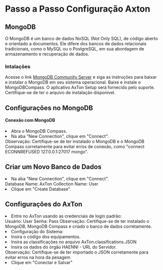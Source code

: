 # Passo a Passo Configuração Axton

## MongoDB
O MongoDB é um banco de dados NoSQL (Not Only SQL), de código aberto e orientado a documentos. 
Ele difere dos bancos de dados relacionais tradicionais, como o MySQL ou o PostgreSQL, em sua abordagem de armazenamento 
e recuperação de dados.

### Intalações﻿

<deflist collapsible="true">
    <def title="Instalação do MongoDB" collapsible="true" default-state="expanded">
Acesse o link <a href="https://www.mongodb.com/try/download/community">MongoDB Community Server</a> e siga as instruções para baixar e instalar o MongoDB em seu sistema operacional. </def>
</deflist>
<deflist collapsible="true">
    <def title="Instalação do MongoDB Compass" collapsible="true" default-state="expanded">
Baixe e instale o <a href="https://www.mongodb.com/try/download/community"></a>MongoDBCompass. </def>
</deflist>

<deflist collapsible="true">
    <def title="Instalação do Aplicativo AxTon Setup" collapsible="true" default-state="expanded">
O aplicativo AxTon Setup será fornecido pelo suporte. Certifique-se de ter o arquivo de instalação disponível. </def>
</deflist>

## Configurações no MongoDB
#### Conexão com MongoDB

<list type="decimal" start="1">
<li>Abra o MongoDB Compass.
<list type="alpha-lower" >
<li>Na aba "New Connection", clique em "Connect".
</li>
</list>
</li>
</list>

<warning>
Observação: Certifique-se de ter instalado o MongoDB e o MongoDB Compass corretamente para evitar erros de conexão, como "connect ECONNREFUSED 127.0.0.1:27017 mongo".
</warning>


## Criar um Novo Banco de Dados
<list type="decimal" start="1">
<li>Na aba "New Connection", clique em "Connect".</li>
</list>

<sample  title="Mongo">
Database Name: AxTon
Collection Name: User

</sample>

<list type="decimal" start="2">
<li>Clique em "Create Database".</li>
</list>

## Configurações do AxTon

<list type="decimal" start="1">
<li> Entre no AxTon usando as credenciais de login padrão:
<list type="alpha-lower" >
</list>
</li>
</list>
<sample>
Usuário: User
Senha: Pass
</sample>
<warning>
Observação: Certifique-se de ter instalado o MongoDB, MongoDB Compass e criado o banco de dados corretamente.</warning>

<list type="decimal" start="2">
<li> Configuração do Sistema: 
<list type="alpha-lower" >
<li>Insira o código dos equipamentos. 
</li>
<li>Insira as classificações no arquivo AxTon.classifications.JSON
</li>
<li>Insira os dados do órgão HAENNI - URL do Servidor.
</li>
</list>
</li>
</list>
<tip>
Observação: Certifique-se de ter importado o JSON corretamente para evitar erros na hora da pesagem</tip>


<list type="decimal" start="3">
<li> Clique em "Conectar e Salvar"  </li>
</list>